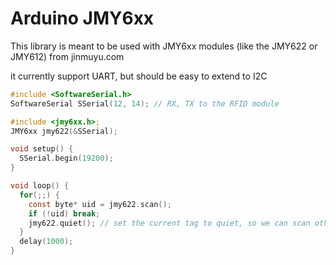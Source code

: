 # Arduino JMY6xx

This library is meant to be used with JMY6xx modules (like the JMY622 or JMY612) from jinmuyu.com

it currently support UART, but should be easy to extend to I2C

```C
#include <SoftwareSerial.h>
SoftwareSerial SSerial(12, 14); // RX, TX to the RFID module

#include <jmy6xx.h>;
JMY6xx jmy622(&SSerial);

void setup() {
  SSerial.begin(19200);
}

void loop() {
  for(;;) {
    const byte* uid = jmy622.scan();
    if (!uid) break;
    jmy622.quiet(); // set the current tag to quiet, so we can scan others in range
  }
  delay(1000);
}
```
